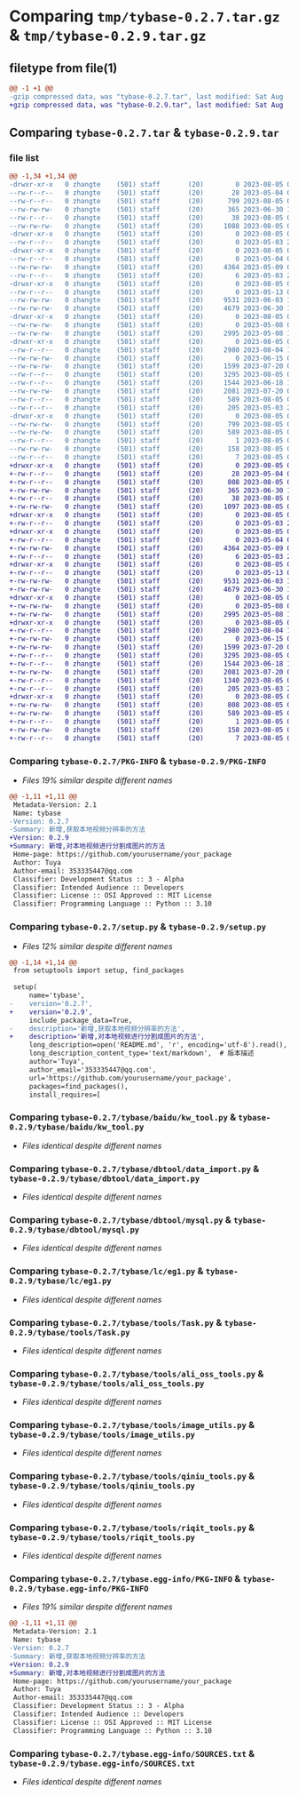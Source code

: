 # Comparing `tmp/tybase-0.2.7.tar.gz` & `tmp/tybase-0.2.9.tar.gz`

## filetype from file(1)

```diff
@@ -1 +1 @@
-gzip compressed data, was "tybase-0.2.7.tar", last modified: Sat Aug  5 08:15:50 2023, max compression
+gzip compressed data, was "tybase-0.2.9.tar", last modified: Sat Aug  5 08:22:30 2023, max compression
```

## Comparing `tybase-0.2.7.tar` & `tybase-0.2.9.tar`

### file list

```diff
@@ -1,34 +1,34 @@
-drwxr-xr-x   0 zhangte    (501) staff       (20)        0 2023-08-05 08:15:50.832868 tybase-0.2.7/
--rw-r--r--   0 zhangte    (501) staff       (20)       28 2023-05-04 00:02:42.000000 tybase-0.2.7/MANIFEST.in
--rw-r--r--   0 zhangte    (501) staff       (20)      799 2023-08-05 08:15:50.832606 tybase-0.2.7/PKG-INFO
--rw-rw-rw-   0 zhangte    (501) staff       (20)      365 2023-06-30 10:18:02.000000 tybase-0.2.7/README.md
--rw-r--r--   0 zhangte    (501) staff       (20)       38 2023-08-05 08:15:50.832963 tybase-0.2.7/setup.cfg
--rw-rw-rw-   0 zhangte    (501) staff       (20)     1088 2023-08-05 08:15:45.000000 tybase-0.2.7/setup.py
-drwxr-xr-x   0 zhangte    (501) staff       (20)        0 2023-08-05 08:15:50.822713 tybase-0.2.7/tybase/
--rw-r--r--   0 zhangte    (501) staff       (20)        0 2023-05-03 23:43:39.000000 tybase-0.2.7/tybase/__init__.py
-drwxr-xr-x   0 zhangte    (501) staff       (20)        0 2023-08-05 08:15:50.825551 tybase-0.2.7/tybase/baidu/
--rw-r--r--   0 zhangte    (501) staff       (20)        0 2023-05-04 01:26:22.000000 tybase-0.2.7/tybase/baidu/__init__.py
--rw-rw-rw-   0 zhangte    (501) staff       (20)     4364 2023-05-09 03:46:53.000000 tybase-0.2.7/tybase/baidu/kw_tool.py
--rw-r--r--   0 zhangte    (501) staff       (20)        6 2023-05-03 23:45:43.000000 tybase-0.2.7/tybase/datatest.txt
-drwxr-xr-x   0 zhangte    (501) staff       (20)        0 2023-08-05 08:15:50.827482 tybase-0.2.7/tybase/dbtool/
--rw-r--r--   0 zhangte    (501) staff       (20)        0 2023-05-13 02:41:28.000000 tybase-0.2.7/tybase/dbtool/__init__.py
--rw-rw-rw-   0 zhangte    (501) staff       (20)     9531 2023-06-03 13:29:25.000000 tybase-0.2.7/tybase/dbtool/data_import.py
--rw-rw-rw-   0 zhangte    (501) staff       (20)     4679 2023-06-30 10:14:32.000000 tybase-0.2.7/tybase/dbtool/mysql.py
-drwxr-xr-x   0 zhangte    (501) staff       (20)        0 2023-08-05 08:15:50.828580 tybase-0.2.7/tybase/lc/
--rw-rw-rw-   0 zhangte    (501) staff       (20)        0 2023-05-08 08:41:12.000000 tybase-0.2.7/tybase/lc/__init__.py
--rw-rw-rw-   0 zhangte    (501) staff       (20)     2995 2023-05-08 10:37:41.000000 tybase-0.2.7/tybase/lc/eg1.py
-drwxr-xr-x   0 zhangte    (501) staff       (20)        0 2023-08-05 08:15:50.832051 tybase-0.2.7/tybase/tools/
--rw-r--r--   0 zhangte    (501) staff       (20)     2980 2023-08-04 16:48:57.000000 tybase-0.2.7/tybase/tools/Task.py
--rw-rw-rw-   0 zhangte    (501) staff       (20)        0 2023-06-15 03:29:17.000000 tybase-0.2.7/tybase/tools/__init__.py
--rw-rw-rw-   0 zhangte    (501) staff       (20)     1599 2023-07-20 05:49:19.000000 tybase-0.2.7/tybase/tools/ali_oss_tools.py
--rw-r--r--   0 zhangte    (501) staff       (20)     3295 2023-08-05 03:55:59.000000 tybase-0.2.7/tybase/tools/image_utils.py
--rw-r--r--   0 zhangte    (501) staff       (20)     1544 2023-06-18 14:18:28.000000 tybase-0.2.7/tybase/tools/qiniu_tools.py
--rw-rw-rw-   0 zhangte    (501) staff       (20)     2081 2023-07-20 05:55:08.000000 tybase-0.2.7/tybase/tools/riqit_tools.py
--rw-r--r--   0 zhangte    (501) staff       (20)      589 2023-08-05 08:07:34.000000 tybase-0.2.7/tybase/tools/video_utils.py
--rw-r--r--   0 zhangte    (501) staff       (20)      205 2023-05-03 23:46:43.000000 tybase-0.2.7/tybase/tytest.py
-drwxr-xr-x   0 zhangte    (501) staff       (20)        0 2023-08-05 08:15:50.824961 tybase-0.2.7/tybase.egg-info/
--rw-rw-rw-   0 zhangte    (501) staff       (20)      799 2023-08-05 08:15:50.000000 tybase-0.2.7/tybase.egg-info/PKG-INFO
--rw-rw-rw-   0 zhangte    (501) staff       (20)      589 2023-08-05 08:15:50.000000 tybase-0.2.7/tybase.egg-info/SOURCES.txt
--rw-r--r--   0 zhangte    (501) staff       (20)        1 2023-08-05 08:15:50.000000 tybase-0.2.7/tybase.egg-info/dependency_links.txt
--rw-rw-rw-   0 zhangte    (501) staff       (20)      158 2023-08-05 08:15:50.000000 tybase-0.2.7/tybase.egg-info/requires.txt
--rw-r--r--   0 zhangte    (501) staff       (20)        7 2023-08-05 08:15:50.000000 tybase-0.2.7/tybase.egg-info/top_level.txt
+drwxr-xr-x   0 zhangte    (501) staff       (20)        0 2023-08-05 08:22:30.055953 tybase-0.2.9/
+-rw-r--r--   0 zhangte    (501) staff       (20)       28 2023-05-04 00:02:42.000000 tybase-0.2.9/MANIFEST.in
+-rw-r--r--   0 zhangte    (501) staff       (20)      808 2023-08-05 08:22:30.054431 tybase-0.2.9/PKG-INFO
+-rw-rw-rw-   0 zhangte    (501) staff       (20)      365 2023-06-30 10:18:02.000000 tybase-0.2.9/README.md
+-rw-r--r--   0 zhangte    (501) staff       (20)       38 2023-08-05 08:22:30.056215 tybase-0.2.9/setup.cfg
+-rw-rw-rw-   0 zhangte    (501) staff       (20)     1097 2023-08-05 08:22:25.000000 tybase-0.2.9/setup.py
+drwxr-xr-x   0 zhangte    (501) staff       (20)        0 2023-08-05 08:22:30.038671 tybase-0.2.9/tybase/
+-rw-r--r--   0 zhangte    (501) staff       (20)        0 2023-05-03 23:43:39.000000 tybase-0.2.9/tybase/__init__.py
+drwxr-xr-x   0 zhangte    (501) staff       (20)        0 2023-08-05 08:22:30.044096 tybase-0.2.9/tybase/baidu/
+-rw-r--r--   0 zhangte    (501) staff       (20)        0 2023-05-04 01:26:22.000000 tybase-0.2.9/tybase/baidu/__init__.py
+-rw-rw-rw-   0 zhangte    (501) staff       (20)     4364 2023-05-09 03:46:53.000000 tybase-0.2.9/tybase/baidu/kw_tool.py
+-rw-r--r--   0 zhangte    (501) staff       (20)        6 2023-05-03 23:45:43.000000 tybase-0.2.9/tybase/datatest.txt
+drwxr-xr-x   0 zhangte    (501) staff       (20)        0 2023-08-05 08:22:30.046432 tybase-0.2.9/tybase/dbtool/
+-rw-r--r--   0 zhangte    (501) staff       (20)        0 2023-05-13 02:41:28.000000 tybase-0.2.9/tybase/dbtool/__init__.py
+-rw-rw-rw-   0 zhangte    (501) staff       (20)     9531 2023-06-03 13:29:25.000000 tybase-0.2.9/tybase/dbtool/data_import.py
+-rw-rw-rw-   0 zhangte    (501) staff       (20)     4679 2023-06-30 10:14:32.000000 tybase-0.2.9/tybase/dbtool/mysql.py
+drwxr-xr-x   0 zhangte    (501) staff       (20)        0 2023-08-05 08:22:30.047800 tybase-0.2.9/tybase/lc/
+-rw-rw-rw-   0 zhangte    (501) staff       (20)        0 2023-05-08 08:41:12.000000 tybase-0.2.9/tybase/lc/__init__.py
+-rw-rw-rw-   0 zhangte    (501) staff       (20)     2995 2023-05-08 10:37:41.000000 tybase-0.2.9/tybase/lc/eg1.py
+drwxr-xr-x   0 zhangte    (501) staff       (20)        0 2023-08-05 08:22:30.053187 tybase-0.2.9/tybase/tools/
+-rw-r--r--   0 zhangte    (501) staff       (20)     2980 2023-08-04 16:48:57.000000 tybase-0.2.9/tybase/tools/Task.py
+-rw-rw-rw-   0 zhangte    (501) staff       (20)        0 2023-06-15 03:29:17.000000 tybase-0.2.9/tybase/tools/__init__.py
+-rw-rw-rw-   0 zhangte    (501) staff       (20)     1599 2023-07-20 05:49:19.000000 tybase-0.2.9/tybase/tools/ali_oss_tools.py
+-rw-r--r--   0 zhangte    (501) staff       (20)     3295 2023-08-05 03:55:59.000000 tybase-0.2.9/tybase/tools/image_utils.py
+-rw-r--r--   0 zhangte    (501) staff       (20)     1544 2023-06-18 14:18:28.000000 tybase-0.2.9/tybase/tools/qiniu_tools.py
+-rw-rw-rw-   0 zhangte    (501) staff       (20)     2081 2023-07-20 05:55:08.000000 tybase-0.2.9/tybase/tools/riqit_tools.py
+-rw-r--r--   0 zhangte    (501) staff       (20)     1340 2023-08-05 08:21:28.000000 tybase-0.2.9/tybase/tools/video_utils.py
+-rw-r--r--   0 zhangte    (501) staff       (20)      205 2023-05-03 23:46:43.000000 tybase-0.2.9/tybase/tytest.py
+drwxr-xr-x   0 zhangte    (501) staff       (20)        0 2023-08-05 08:22:30.042630 tybase-0.2.9/tybase.egg-info/
+-rw-rw-rw-   0 zhangte    (501) staff       (20)      808 2023-08-05 08:22:29.000000 tybase-0.2.9/tybase.egg-info/PKG-INFO
+-rw-rw-rw-   0 zhangte    (501) staff       (20)      589 2023-08-05 08:22:29.000000 tybase-0.2.9/tybase.egg-info/SOURCES.txt
+-rw-r--r--   0 zhangte    (501) staff       (20)        1 2023-08-05 08:22:29.000000 tybase-0.2.9/tybase.egg-info/dependency_links.txt
+-rw-rw-rw-   0 zhangte    (501) staff       (20)      158 2023-08-05 08:22:29.000000 tybase-0.2.9/tybase.egg-info/requires.txt
+-rw-r--r--   0 zhangte    (501) staff       (20)        7 2023-08-05 08:22:29.000000 tybase-0.2.9/tybase.egg-info/top_level.txt
```

### Comparing `tybase-0.2.7/PKG-INFO` & `tybase-0.2.9/PKG-INFO`

 * *Files 19% similar despite different names*

```diff
@@ -1,11 +1,11 @@
 Metadata-Version: 2.1
 Name: tybase
-Version: 0.2.7
-Summary: 新增,获取本地视频分辨率的方法
+Version: 0.2.9
+Summary: 新增,对本地视频进行分割成图片的方法
 Home-page: https://github.com/yourusername/your_package
 Author: Tuya
 Author-email: 353335447@qq.com
 Classifier: Development Status :: 3 - Alpha
 Classifier: Intended Audience :: Developers
 Classifier: License :: OSI Approved :: MIT License
 Classifier: Programming Language :: Python :: 3.10
```

### Comparing `tybase-0.2.7/setup.py` & `tybase-0.2.9/setup.py`

 * *Files 12% similar despite different names*

```diff
@@ -1,14 +1,14 @@
 from setuptools import setup, find_packages
 
 setup(
     name='tybase',
-    version='0.2.7',
+    version='0.2.9',
     include_package_data=True,
-    description='新增,获取本地视频分辨率的方法',
+    description='新增,对本地视频进行分割成图片的方法',
     long_description=open('README.md', 'r', encoding='utf-8').read(),
     long_description_content_type='text/markdown',  # 版本描述
     author='Tuya',
     author_email='353335447@qq.com',
     url='https://github.com/yourusername/your_package',
     packages=find_packages(),
     install_requires=[
```

### Comparing `tybase-0.2.7/tybase/baidu/kw_tool.py` & `tybase-0.2.9/tybase/baidu/kw_tool.py`

 * *Files identical despite different names*

### Comparing `tybase-0.2.7/tybase/dbtool/data_import.py` & `tybase-0.2.9/tybase/dbtool/data_import.py`

 * *Files identical despite different names*

### Comparing `tybase-0.2.7/tybase/dbtool/mysql.py` & `tybase-0.2.9/tybase/dbtool/mysql.py`

 * *Files identical despite different names*

### Comparing `tybase-0.2.7/tybase/lc/eg1.py` & `tybase-0.2.9/tybase/lc/eg1.py`

 * *Files identical despite different names*

### Comparing `tybase-0.2.7/tybase/tools/Task.py` & `tybase-0.2.9/tybase/tools/Task.py`

 * *Files identical despite different names*

### Comparing `tybase-0.2.7/tybase/tools/ali_oss_tools.py` & `tybase-0.2.9/tybase/tools/ali_oss_tools.py`

 * *Files identical despite different names*

### Comparing `tybase-0.2.7/tybase/tools/image_utils.py` & `tybase-0.2.9/tybase/tools/image_utils.py`

 * *Files identical despite different names*

### Comparing `tybase-0.2.7/tybase/tools/qiniu_tools.py` & `tybase-0.2.9/tybase/tools/qiniu_tools.py`

 * *Files identical despite different names*

### Comparing `tybase-0.2.7/tybase/tools/riqit_tools.py` & `tybase-0.2.9/tybase/tools/riqit_tools.py`

 * *Files identical despite different names*

### Comparing `tybase-0.2.7/tybase.egg-info/PKG-INFO` & `tybase-0.2.9/tybase.egg-info/PKG-INFO`

 * *Files 19% similar despite different names*

```diff
@@ -1,11 +1,11 @@
 Metadata-Version: 2.1
 Name: tybase
-Version: 0.2.7
-Summary: 新增,获取本地视频分辨率的方法
+Version: 0.2.9
+Summary: 新增,对本地视频进行分割成图片的方法
 Home-page: https://github.com/yourusername/your_package
 Author: Tuya
 Author-email: 353335447@qq.com
 Classifier: Development Status :: 3 - Alpha
 Classifier: Intended Audience :: Developers
 Classifier: License :: OSI Approved :: MIT License
 Classifier: Programming Language :: Python :: 3.10
```

### Comparing `tybase-0.2.7/tybase.egg-info/SOURCES.txt` & `tybase-0.2.9/tybase.egg-info/SOURCES.txt`

 * *Files identical despite different names*


